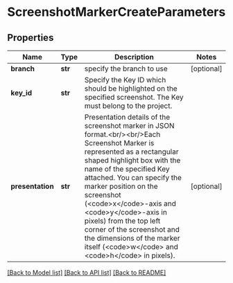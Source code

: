 # ScreenshotMarkerCreateParameters

## Properties
Name | Type | Description | Notes
------------ | ------------- | ------------- | -------------
**branch** | **str** | specify the branch to use | [optional] 
**key_id** | **str** | Specify the Key ID which should be highlighted on the specified screenshot. The Key must belong to the project. | 
**presentation** | **str** | Presentation details of the screenshot marker in JSON format.&lt;br/&gt;&lt;br/&gt;Each Screenshot Marker is represented as a rectangular shaped highlight box with the name of the specified Key attached. You can specify the marker position on the screenshot (&lt;code&gt;x&lt;/code&gt;-axis and &lt;code&gt;y&lt;/code&gt;-axis in pixels) from the top left corner of the screenshot and the dimensions of the marker itself (&lt;code&gt;w&lt;/code&gt; and &lt;code&gt;h&lt;/code&gt; in pixels). | [optional] 

[[Back to Model list]](../README.md#documentation-for-models) [[Back to API list]](../README.md#documentation-for-api-endpoints) [[Back to README]](../README.md)


